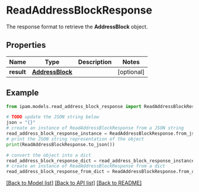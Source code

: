# ReadAddressBlockResponse

The response format to retrieve the __AddressBlock__ object.

## Properties

Name | Type | Description | Notes
------------ | ------------- | ------------- | -------------
**result** | [**AddressBlock**](AddressBlock.md) |  | [optional] 

## Example

```python
from ipam.models.read_address_block_response import ReadAddressBlockResponse

# TODO update the JSON string below
json = "{}"
# create an instance of ReadAddressBlockResponse from a JSON string
read_address_block_response_instance = ReadAddressBlockResponse.from_json(json)
# print the JSON string representation of the object
print(ReadAddressBlockResponse.to_json())

# convert the object into a dict
read_address_block_response_dict = read_address_block_response_instance.to_dict()
# create an instance of ReadAddressBlockResponse from a dict
read_address_block_response_from_dict = ReadAddressBlockResponse.from_dict(read_address_block_response_dict)
```
[[Back to Model list]](../README.md#documentation-for-models) [[Back to API list]](../README.md#documentation-for-api-endpoints) [[Back to README]](../README.md)


